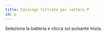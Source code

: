 ```yaml
---
title: Catalogo filtrato per lettera P
id: p
---
```

Seleziona la batteria e clicca sul pulsante inizia.